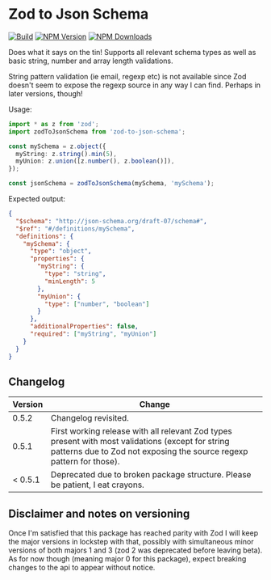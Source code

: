 # Zod to Json Schema

[![Build](https://img.shields.io/github/workflow/status/stefanterdell/zod-to-json-schema/Tests)](https://github.com/StefanTerdell/zod-to-json-schema)
[![NPM Version](https://img.shields.io/npm/v/zod-to-json-schema.svg)](https://npmjs.org/package/zod-to-json-schema)
[![NPM Downloads](https://img.shields.io/npm/dw/zod-to-json-schema.svg)](https://npmjs.org/package/zod-to-json-schema)

Does what it says on the tin! Supports all relevant schema types as well as basic string, number and array length validations.

String pattern validation (ie email, regexp etc) is not available since Zod doesn't seem to expose the regexp source in any way I can find. Perhaps in later versions, though!

Usage:

```typescript
import * as z from 'zod';
import zodToJsonSchema from 'zod-to-json-schema';

const mySchema = z.object({
  myString: z.string().min(5),
  myUnion: z.union([z.number(), z.boolean()]),
});

const jsonSchema = zodToJsonSchema(mySchema, 'mySchema');
```

Expected output:

```json
{
  "$schema": "http://json-schema.org/draft-07/schema#",
  "$ref": "#/definitions/mySchema",
  "definitions": {
    "mySchema": {
      "type": "object",
      "properties": {
        "myString": {
          "type": "string",
          "minLength": 5
        },
        "myUnion": {
          "type": ["number", "boolean"]
        }
      },
      "additionalProperties": false,
      "required": ["myString", "myUnion"]
    }
  }
}
```

## Changelog

| Version | Change                                                                                                                                                                    |
| ------- | ------------------------------------------------------------------------------------------------------------------------------------------------------------------------- |
| 0.5.2   | Changelog revisited.                                                                                                                                                      |
| 0.5.1   | First working release with all relevant Zod types present with most validations (except for string patterns due to Zod not exposing the source regexp pattern for those). |
| < 0.5.1 | Deprecated due to broken package structure. Please be patient, I eat crayons.                                                                                             |

## Disclaimer and notes on versioning

Once I'm satisfied that this package has reached parity with Zod I will keep the major versions in lockstep with that, possibly with simultaneous minor versions of both majors 1 and 3 (zod 2 was deprecated before leaving beta). As for now though (meaning major 0 for this package), expect breaking changes to the api to appear without notice.
